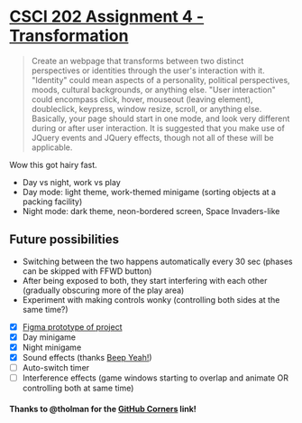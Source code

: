 # [CSCI 202 Assignment 4 - Transformation](https://emiabo.github.io/csci202-week4)

> Create an webpage that transforms between two distinct perspectives or identities through the user's interaction with it. "Identity" could mean aspects of a personality, political perspectives, moods, cultural backgrounds, or anything else. "User interaction" could encompass click, hover, mouseout (leaving element), doubleclick, keypress, window resize, scroll, or anything else. Basically, your page should start in one mode, and look very different during or after user interaction. It is suggested that you make use of JQuery events and JQuery effects, though not all of these will be applicable.

Wow this got hairy fast.

- Day vs night, work vs play
- Day mode: light theme, work-themed minigame (sorting objects at a packing facility)
- Night mode: dark theme, neon-bordered screen, Space Invaders-like

## Future possibilities
- Switching between the two happens automatically every 30 sec (phases can be skipped with FFWD button)
- After being exposed to both, they start interfering with each other (gradually obscuring more of the play area)
- Experiment with making controls wonky (controlling both sides at the same time?)

- [x] [Figma prototype of project](https://www.figma.com/file/7DfntNoTMHhDOhbn1cFpGK/Daily-Grind?node-id=0%3A1)
- [x] Day minigame
- [x] Night minigame
- [x] Sound effects (thanks [Beep Yeah!](https://beepyeah.itch.io/8-bit-sfx-pack))
- [ ] Auto-switch timer
- [ ] Interference effects (game windows starting to overlap and animate OR controlling both at same time)

#### Thanks to @tholman for the [GitHub Corners](https://github.com/tholman/github-corners) link!